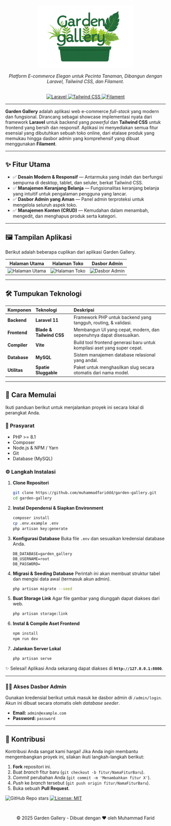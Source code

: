 
<div align="center">
  <img src="https://github.com/muhammadfariddd/garden-gallery/blob/master/public/images/logo-navbar.png" alt="Fileswift Logo" width="300">
  <br/>

  <em>Platform E-commerce Elegan untuk Pecinta Tanaman, Dibangun dengan Laravel, Tailwind CSS, dan Filament.</em>
  <br/><br/>


<a href="https://laravel.com/" target="_blank">
    <img alt="Laravel" src="https://img.shields.io/badge/Laravel-11-FF2D20?style=for-the-badge&logo=laravel"/>
</a>
<a href="https://tailwindcss.com/" target="_blank">  
    <img alt="Tailwind CSS" src="https://img.shields.io/badge/Tailwind_CSS-4-38B2AC?style=for-the-badge&logo=tailwind-css"/>
</a>
<a href="https://filamentphp.com/" target="_blank">
    <img alt="Filament" src="https://img.shields.io/badge/Filament-Admin_Panel-blueviolet?style=for-the-badge&logo=filament&logoColor=white">
</a>

</div>


---

**Garden Gallery** adalah aplikasi web e-commerce *full-stack* yang modern dan fungsional. Dirancang sebagai showcase implementasi nyata dari framework **Laravel** untuk backend yang *powerful* dan **Tailwind CSS** untuk frontend yang bersih dan responsif. Aplikasi ini menyediakan semua fitur esensial yang dibutuhkan sebuah toko online, dari etalase produk yang memukau hingga dasbor admin yang komprehensif yang dibuat menggunakan **Filament**.

---

## ✨ Fitur Utama

- ✅ **Desain Modern & Responsif** — Antarmuka yang indah dan berfungsi sempurna di desktop, tablet, dan seluler, berkat Tailwind CSS.
- ✅ **Manajemen Keranjang Belanja** — Fungsionalitas keranjang belanja yang intuitif untuk pengalaman pengguna yang lancar.
- ✅ **Dasbor Admin yang Aman** — Panel admin terproteksi untuk mengelola seluruh aspek toko.
- ✅ **Manajemen Konten (CRUD)** — Kemudahan dalam menambah, mengedit, dan menghapus produk serta kategori.

---

## 🖼️ Tampilan Aplikasi

Berikut adalah beberapa cuplikan dari aplikasi Garden Gallery.

|                                                         Halaman Utama                                                         |                                                         Halaman Toko                                                         |                                                         Dasbor Admin                                                         |
| :---------------------------------------------------------------------------------------------------------------------------: | :--------------------------------------------------------------------------------------------------------------------------: | :--------------------------------------------------------------------------------------------------------------------------: |
| <img src="https://github.com/user-attachments/assets/7ee63a5f-ba9e-4491-85a3-4f62c811f9a0" alt="Halaman Utama" width="300" /> | <img src="https://github.com/user-attachments/assets/c730db8d-94b7-4646-9b0b-10a8e3352379" alt="Halaman Toko" width="300" /> | <img src="https://github.com/user-attachments/assets/2ea735e6-e5f1-47d4-8dc2-e54721398b91" alt="Dasbor Admin" width="300" /> |

---

## 🛠️ Tumpukan Teknologi

| Komponen | Teknologi | Deskripsi |
| :--- | :--- | :--- |
| **Backend** | **Laravel 11** | Framework PHP untuk backend yang tangguh, routing, & validasi. |
| **Frontend** | **Blade & Tailwind CSS** | Membangun UI yang cepat, modern, dan sepenuhnya dapat disesuaikan. |
| **Compiler** | **Vite** | Build tool frontend generasi baru untuk kompilasi aset yang super cepat. |
| **Database** | **MySQL** | Sistem manajemen database relasional yang andal. |
| **Utilitas** | **Spatie Sluggable** | Paket untuk menghasilkan slug secara otomatis dari nama model. |

---

## 🚀 Cara Memulai

Ikuti panduan berikut untuk menjalankan proyek ini secara lokal di perangkat Anda.

### 🧾 Prasyarat

- PHP >= 8.1
- Composer
- Node.js & NPM / Yarn
- Git
- Database (MySQL)

### ⚙️ Langkah Instalasi

1.  **Clone Repositori**
    ```bash
    git clone https://github.com/muhammadfariddd/garden-gallery.git
    cd garden-gallery
    ```

2.  **Instal Dependensi & Siapkan Environment**
    ```bash
    composer install
    cp .env.example .env
    php artisan key:generate
    ```

3.  **Konfigurasi Database**
    Buka file `.env` dan sesuaikan kredensial database Anda.
    ```env
    DB_DATABASE=garden_gallery
    DB_USERNAME=root
    DB_PASSWORD=
    ```

4.  **Migrasi & Seeding Database**
    Perintah ini akan membuat struktur tabel dan mengisi data awal (termasuk akun admin).
    ```bash
    php artisan migrate --seed
    ```

5.  **Buat Storage Link**
    Agar file gambar yang diunggah dapat diakses dari web.
    ```bash
    php artisan storage:link
    ```

6.  **Instal & Compile Aset Frontend**
    ```bash
    npm install
    npm run dev
    ```

7.  **Jalankan Server Lokal**
    ```bash
    php artisan serve
    ```

✨ Selesai! Aplikasi Anda sekarang dapat diakses di **`http://127.0.0.1:8000`**.

---

### 🧑‍💼 Akses Dasbor Admin

Gunakan kredensial berikut untuk masuk ke dasbor admin di `/admin/login`. Akun ini dibuat secara otomatis oleh *database seeder*.

-   **Email:** `admin@example.com`
-   **Password:** `password`

---

## 🤝 Kontribusi

Kontribusi Anda sangat kami hargai! Jika Anda ingin membantu mengembangkan proyek ini, silakan ikuti langkah-langkah berikut:

1.  **Fork** repositori ini.
2.  Buat *branch* fitur baru (`git checkout -b fitur/NamaFiturBaru`).
3.  *Commit* perubahan Anda (`git commit -m 'Menambahkan fitur X'`).
4.  *Push* ke *branch* tersebut (`git push origin fitur/NamaFiturBaru`).
5.  Buka sebuah **Pull Request**.

  ![GitHub Repo stars](https://img.shields.io/github/stars/username/repo-name?style=for-the-badge)
  [![License: MIT](https://img.shields.io/badge/License-MIT-yellow.svg)](https://opensource.org/licenses/MIT)

<br/>
<p align="center">
  © 2025 Garden Gallery - Dibuat dengan ❤️ oleh Muhammad Farid
</p>
